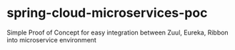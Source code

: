 # spring-cloud-microservices-poc
Simple Proof of Concept for easy integration between Zuul, Eureka, Ribbon into microservice environment
